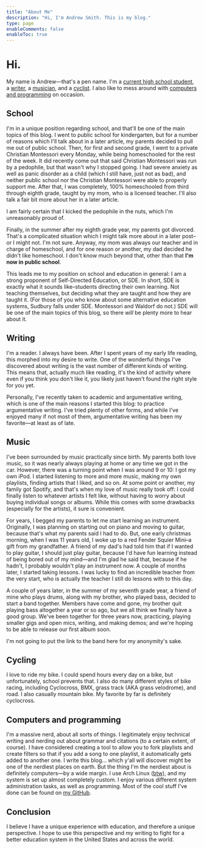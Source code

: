 ```yaml
---
title: "About Me"
description: "Hi, I'm Andrew Smith. This is my blog."
type: page
enableComments: false
enableToc: true
---
```


# Hi. 

My name is Andrew—that's a pen name. I'm a [current high school student](#school), a [writer](#writing), a [musician](#music), and a [cyclist](#cycling). I also like to mess around with [computers and programming](#computers-and-programming) on occasion.

## School

I'm in a unique position regarding school, and that'll be one of the main topics of this blog. I went to public school for kindergarten, but for a number of reasons which I'll talk about in a later article, my parents decided to pull me out of public school. Then, for first and second grade, I went to a private Christian Montessori every Monday, while being homeschooled for the rest of the week. It did recently come out that said Christian Montessori was run by a pedophile, but that wasn't why I stopped going. I had severe anxiety as well as panic disorder as a child (which I still have, just not as bad), and neither public school nor the Christian Montessori were able to properly support me. After that, I was completely, 100% homeschooled from third through eighth grade, taught by my mom, who is a licensed teacher. I'll also talk a fair bit more about her in a later article.

I am fairly certain that I kicked the pedophile in the nuts, which I'm unreasonably proud of.

Finally, in the summer after my eighth grade year, my parents got divorced. That's a complicated situation which I might talk more about in a later post–or I might not. I'm not sure. Anyway, my mom was always our teacher and in charge of homeschool, and for one reason or another, my dad decided he didn't like homeschool. I don't know much beyond that, other than that **I'm now in public school**.

This leads me to my position on school and education in general: I am a strong proponent of Self-Directed Education, or SDE. In short, SDE is exactly what it sounds like–students directing their own learning. Not teaching themselves, but deciding what they are taught and how they are taught it. (For those of you who know about some alternative education systems, Sudbury falls under SDE. Montessori and Waldorf do not.) SDE will be one of the main topics of this blog, so there *will* be plenty more to hear about it.

## Writing

I'm a reader. I always have been. After I spent years of my early life reading, this morphed into my desire to write. One of the wonderful things I've discovered about writing is the vast number of different kinds of writing. This means that, actually much like reading, it's the kind of activity where even if you think you don't like it, you likely just haven't found the right style for you yet.

Personally, I've recently taken to academic and argumentative writing, which is one of the main reasons I started this blog: to practice argumentative writing. I've tried plenty of other forms, and while I've enjoyed many if not most of them, argumentative writing has been my favorite—at least as of late.

## Music

I've been surrounded by music practically since birth. My parents both love music, so it was nearly always playing at home or any time we got in the car. However, there was a turning point when I was around 9 or 10: I got my own iPod. I started listening to more and more music, making my own playlists, finding artists that I liked, and so on. At some point or another, my family got Spotify, and that's when my love of music really took off: I could finally listen to whatever artists I felt like, without having to worry about buying individual songs or albums. While this comes with some drawbacks (especially for the artists), it sure is convenient.

For years, I begged my parents to let me start learning an instrument. Originally, I was planning on starting out on piano and moving to guitar, because that's what my parents said I had to do. But, one early christmas morning, when I was 11 years old, I woke up to a red Fender Squier Mini–a gift from my grandfather. A friend of my dad's had told him that if I wanted to play guitar, I should just play guitar, because I'd have fun learning instead of being bored out of my mind—and I'm glad he said that, because if he hadn't, I probably wouldn't play an instrument now. A couple of months later, I started taking lessons. I was lucky to find an incredible teacher from the very start, who is actually the teacher I still do lessons with to this day.

A couple of years later, in the summer of my seventh grade year, a friend of mine who plays drums, along with my brother, who played bass, decided to start a band together. Members have come and gone, my brother quit playing bass altogether a year or so ago, but we all think we finally have a good group. We've been together for three years now, practicing, playing smaller gigs and open mics, writing, and making demos; and we're hoping to be able to release our first album soon.

I'm not going to put the link to the band here for my anonymity's sake.

## Cycling

I love to ride my bike. I could spend hours every day on a bike, but unfortunately, school prevents that. I also do many different styles of bike racing, including Cyclocross, BMX, grass track (AKA grass velodrome), and road. I also casually mountain bike. My favorite by far is definitely cyclocross.

## Computers and programming

I'm a massive nerd, about all sorts of things. I legitimately enjoy technical writing and nerding out about grammar and citations (to a certain extent, of course). I have considered creating a tool to allow you to fork playlists and create filters so that if you add a song to one playlist, it automatically gets added to another one. I write this blog... which y'all will discover might be one of the nerdiest places on earth. But the thing I'm the nerdiest about is definitely computers—by a wide margin. I use Arch Linux ([btw](https://reddit.com/r/linuxmemes/comments/9xgfxq/why_i_use_arch_btw/ 'An explanation of "i use arch btw" (Reddit)')), and my system is set up almost completely custom. I enjoy various different system administration tasks, as well as programming. Most of the cool stuff I've done can be found on [my GitHub](https://github.com/nacl10).

## Conclusion

I believe I have a unique experience with education, and therefore a unique perspective. I hope to use this perspective and my writing to fight for a better education system in the United States and across the world.

